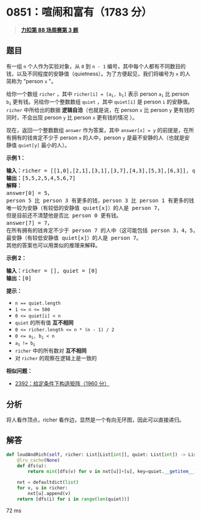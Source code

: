 # 0851：喧闹和富有（1783 分）


> <u>**[力扣第 88 场周赛第 3 题](https://leetcode.cn/problems/loud-and-rich/)**</u>

## 题目

<p>有一组 <code>n</code> 个人作为实验对象，从 <code>0</code> 到 <code>n - 1</code> 编号，其中每个人都有不同数目的钱，以及不同程度的安静值（quietness）。为了方便起见，我们将编号为 <code>x</code> 的人简称为 "person <code>x</code> "。</p>

<p>给你一个数组 <code>richer</code> ，其中 <code>richer[i] = [a<sub>i</sub>, b<sub>i</sub>]</code> 表示 person <code>a<sub>i</sub></code> 比 person <code>b<sub>i</sub></code> 更有钱。另给你一个整数数组 <code>quiet</code> ，其中 <code>quiet[i]</code> 是 person <code>i</code> 的安静值。<code>richer</code> 中所给出的数据 <strong>逻辑自洽</strong>（也就是说，在 person <code>x</code> 比 person <code>y</code> 更有钱的同时，不会出现 person <code>y</code> 比 person <code>x</code> 更有钱的情况 ）。</p>

<p>现在，返回一个整数数组 <code>answer</code> 作为答案，其中 <code>answer[x] = y</code> 的前提是，在所有拥有的钱肯定不少于 person <code>x</code> 的人中，person <code>y</code> 是最不安静的人（也就是安静值 <code>quiet[y]</code> 最小的人）。</p>



<p><strong>示例 1：</strong></p>

<pre>
<strong>输入：</strong>richer = [[1,0],[2,1],[3,1],[3,7],[4,3],[5,3],[6,3]], quiet = [3,2,5,4,6,1,7,0]
<strong>输出：</strong>[5,5,2,5,4,5,6,7]
<strong>解释： </strong>
answer[0] = 5，
person 5 比 person 3 有更多的钱，person 3 比 person 1 有更多的钱，person 1 比 person 0 有更多的钱。
唯一较为安静（有较低的安静值 quiet[x]）的人是 person 7，
但是目前还不清楚他是否比 person 0 更有钱。
answer[7] = 7，
在所有拥有的钱肯定不少于 person 7 的人中（这可能包括 person 3，4，5，6 以及 7），
最安静（有较低安静值 quiet[x]）的人是 person 7。
其他的答案也可以用类似的推理来解释。
</pre>

<p><strong>示例 2：</strong></p>

<pre>
<strong>输入：</strong>richer = [], quiet = [0]
<strong>输出：</strong>[0]
</pre>


<p><strong>提示：</strong></p>

<ul>
<li><code>n == quiet.length</code></li>
<li><code>1 &lt;= n &lt;= 500</code></li>
<li><code>0 &lt;= quiet[i] &lt; n</code></li>
<li><code>quiet</code> 的所有值 <strong>互不相同</strong></li>
<li><code>0 &lt;= richer.length &lt;= n * (n - 1) / 2</code></li>
<li><code>0 &lt;= a<sub>i</sub>, b<sub>i</sub> &lt; n</code></li>
<li><code>a<sub>i </sub>!= b<sub>i</sub></code></li>
<li><code>richer</code> 中的所有数对 <strong>互不相同</strong></li>
<li>对<strong> </strong><code>richer</code> 的观察在逻辑上是一致的</li>
</ul>


**相似问题：**
- [2392：给定条件下构造矩阵（1960 分）](/leetcode/2392)


## 分析

将人看作顶点，richer 看作边，显然是一个有向无环图，因此可以直接递归。

## 解答

```python
def loudAndRich(self, richer: List[List[int]], quiet: List[int]) -> List[int]:
    @lru_cache(None)
    def dfs(u):
        return min([dfs(v) for v in nxt[u]]+[u], key=quiet.__getitem__)
    
    nxt = defaultdict(list)
    for v, u in richer:
        nxt[u].append(v)
    return [dfs(i) for i in range(len(quiet))]
```
72 ms

